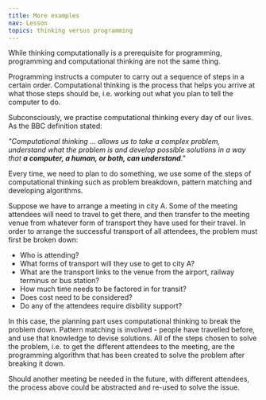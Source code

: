 ```yaml
---
title: More examples
nav: Lesson
topics: thinking versus programming
---
```


While thinking computationally is a prerequisite for programming, programming and computational thinking are not the same thing.

Programming instructs a computer to carry out a sequence of steps in a certain order. Computational thinking is the process that helps you arrive at what those steps should be, i.e. working out what you plan to tell the computer to do.

Subconsciously, we practise computational thinking every day of our lives. As the BBC definition stated: 

*"Computational thinking ... allows us to take a complex problem, understand what the problem is and develop possible solutions in a way that **a computer, a human, or both, can understand**."*

Every time, we need to plan to do something, we use some of the steps of computational thinking such as problem breakdown, pattern matching and developing algorithms. 

Suppose we have to arrange a meeting in city A. Some of the meeting attendees will need to travel to get there, and then transfer to the meeting venue from whatever form of transport they have used for their travel. In order to arrange the successful transport of all attendees, the problem must first be broken down:

- Who is attending?
- What forms of transport will they use to get to city A?
- What are the transport links to the venue from the airport, railway terminus or bus station?
- How much time needs to be factored in for transit?
- Does cost need to be considered?
- Do any of the attendees require disbility support?

In this case, the planning part uses computational thinking to break the problem down. Pattern matching is involved - people have travelled before, and use that knowledge to devise solutions. All of the steps chosen to solve the problem, i.e. to get the different attendees to the meeting, are the programming algorithm that has been created to solve the problem after breaking it down. 

Should another meeting be needed in the future, with different attendees, the process above could be abstracted and re-used to solve the issue. 
